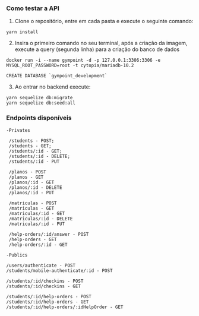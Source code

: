 ### Como testar a API

1. Clone o repositório, entre em cada pasta e execute o seguinte comando:

```
yarn install
```

2. Insira o primeiro comando no seu terminal, após a criação da imagem, execute a query (segunda linha) para a criação do banco de dados

```
docker run -i --name gympoint -d -p 127.0.0.1:3306:3306 -e MYSQL_ROOT_PASSWORD=root -t cytopia/mariadb-10.2

CREATE DATABASE `gympoint_development`
```

3. Ao entrar no backend execute:

```
yarn sequelize db:migrate
yarn sequelize db:seed:all
```

### Endpoints disponíveis

```
-Privates

 /students - POST;
 /students - GET;
 /students/:id - GET;
 /students/:id - DELETE;
 /students/:id - PUT

 /planos - POST
 /planos - GET
 /planos/:id - GET
 /planos/:id - DELETE
 /planos/:id - PUT

 /matriculas - POST
 /matriculas - GET
 /matriculas/:id - GET
 /matriculas/:id - DELETE
 /matriculas/:id - PUT

 /help-orders/:id/answer - POST
 /help-orders - GET
 /help-orders/:id - GET

-Publics

/users/authenticate - POST
/students/mobile-authenticate/:id - POST

/students/:id/checkins - POST
/students/:id/checkins - GET

/students/:id/help-orders - POST
/students/:id/help-orders - GET
/students/:id/help-orders/:idHelpOrder - GET
```
